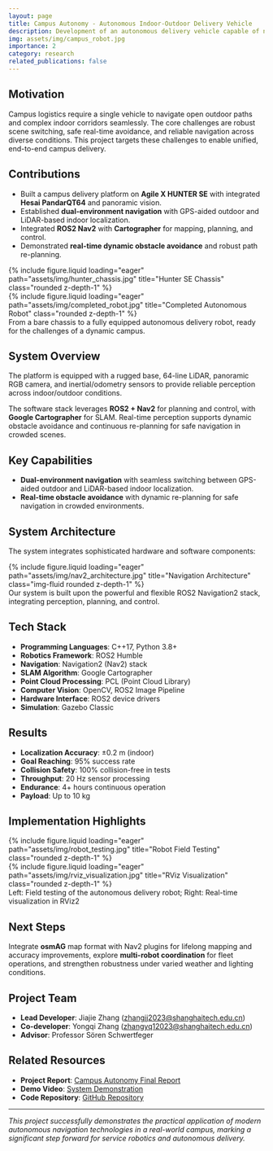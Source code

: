 ```yaml
---
layout: page
title: Campus Autonomy - Autonomous Indoor-Outdoor Delivery Vehicle
description: Development of an autonomous delivery vehicle capable of navigating both indoor and outdoor environments within a campus setting
img: assets/img/campus_robot.jpg
importance: 2
category: research
related_publications: false
---
```


## Motivation

Campus logistics require a single vehicle to navigate open outdoor paths and complex indoor corridors seamlessly. The core challenges are robust scene switching, safe real-time avoidance, and reliable navigation across diverse conditions. This project targets these challenges to enable unified, end-to-end campus delivery.

## Contributions

- Built a campus delivery platform on **Agile X HUNTER SE** with integrated **Hesai PandarQT64** and panoramic vision.
- Established **dual-environment navigation** with GPS-aided outdoor and LiDAR-based indoor localization.
- Integrated **ROS2 Nav2** with **Cartographer** for mapping, planning, and control.
- Demonstrated **real-time dynamic obstacle avoidance** and robust path re-planning.

<style>
.equal-height-images img {
    height: 300px;
    width: 100%;
    object-fit: cover;
}
</style>

<div class="row equal-height-images">
    <div class="col-sm mt-3 mt-md-0">
        {% include figure.liquid loading="eager" path="assets/img/hunter_chassis.jpg" title="Hunter SE Chassis" class="rounded z-depth-1" %}
    </div>
    <div class="col-sm mt-3 mt-md-0">
        {% include figure.liquid loading="eager" path="assets/img/completed_robot.jpg" title="Completed Autonomous Robot" class="rounded z-depth-1" %}
    </div>
</div>
<div class="caption">
    From a bare chassis to a fully equipped autonomous delivery robot, ready for the challenges of a dynamic campus.
</div>

## System Overview

The platform is equipped with a rugged base, 64-line LiDAR, panoramic RGB camera, and inertial/odometry sensors to provide reliable perception across indoor/outdoor conditions.

The software stack leverages **ROS2 + Nav2** for planning and control, with **Google Cartographer** for SLAM. Real-time perception supports dynamic obstacle avoidance and continuous re-planning for safe navigation in crowded scenes.

## Key Capabilities

- **Dual-environment navigation** with seamless switching between GPS-aided outdoor and LiDAR-based indoor localization.
- **Real-time obstacle avoidance** with dynamic re-planning for safe navigation in crowded environments.

## System Architecture

The system integrates sophisticated hardware and software components:

<div class="row justify-content-center">
    <div class="col-sm-6 mt-3 mt-md-0">
        {% include figure.liquid loading="eager" path="assets/img/nav2_architecture.jpg" title="Navigation Architecture" class="img-fluid rounded z-depth-1" %}
    </div>
</div>
<div class="caption">
    Our system is built upon the powerful and flexible ROS2 Navigation2 stack, integrating perception, planning, and control.
</div>

## Tech Stack

- **Programming Languages**: C++17, Python 3.8+
- **Robotics Framework**: ROS2 Humble
- **Navigation**: Navigation2 (Nav2) stack
- **SLAM Algorithm**: Google Cartographer
- **Point Cloud Processing**: PCL (Point Cloud Library)
- **Computer Vision**: OpenCV, ROS2 Image Pipeline
- **Hardware Interface**: ROS2 device drivers
- **Simulation**: Gazebo Classic

## Results

- **Localization Accuracy**: ±0.2 m (indoor)
- **Goal Reaching**: 95% success rate
- **Collision Safety**: 100% collision-free in tests
- **Throughput**: 20 Hz sensor processing
- **Endurance**: 4+ hours continuous operation
- **Payload**: Up to 10 kg

## Implementation Highlights

<div class="row equal-height-images">
    <div class="col-sm mt-3 mt-md-0">
        {% include figure.liquid loading="eager" path="assets/img/robot_testing.jpg" title="Robot Field Testing" class="rounded z-depth-1" %}
    </div>
    <div class="col-sm mt-3 mt-md-0">
        {% include figure.liquid loading="eager" path="assets/img/rviz_visualization.jpg" title="RViz Visualization" class="rounded z-depth-1" %}
    </div>
</div>
<div class="caption">
    Left: Field testing of the autonomous delivery robot; Right: Real-time visualization in RViz2
</div>

## Next Steps

Integrate **osmAG** map format with Nav2 plugins for lifelong mapping and accuracy improvements, explore **multi-robot coordination** for fleet operations, and strengthen robustness under varied weather and lighting conditions.

## Project Team

- **Lead Developer**: Jiajie Zhang (zhangjj2023@shanghaitech.edu.cn)
- **Co-developer**: Yongqi Zhang (zhangyq12023@shanghaitech.edu.cn)
- **Advisor**: Professor Sören Schwertfeger

## Related Resources

- **Project Report**: [Campus Autonomy Final Report](/files/CampusAutonomy_FinalReport.pdf)
- **Demo Video**: [System Demonstration](/videos/campusautonomy.mp4)
- **Code Repository**: [GitHub Repository](https://github.com/jiajiezhang7/campus-autonomy-course-project)

---

_This project successfully demonstrates the practical application of modern autonomous navigation technologies in a real-world campus, marking a significant step forward for service robotics and autonomous delivery._
